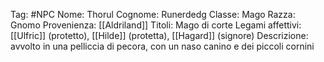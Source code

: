 Tag: #NPC
Nome: Thorul
Cognome: Runerdedg
Classe: Mago
Razza: Gnomo
Provenienza: [[Aldriland]]
Titoli: Mago di corte
Legami affettivi: [[Ulfric]] (protetto), [[Hilde]] (protetta), [[Hagard]] (signore)
Descrizione: avvolto in una pelliccia di pecora, con un naso canino e dei piccoli cornini
